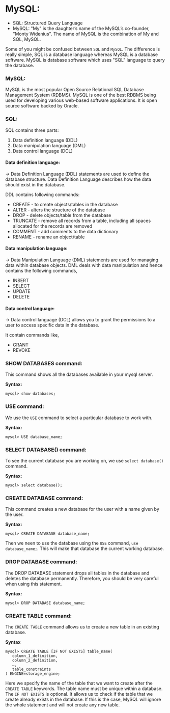 # MySQL:

- SQL: Structured Query Language
- MySQL: "My" is the daughter’s name of the MySQL’s co-founder, "Monty Widenius". The name of MySQL is the combination of My and SQL, MySQL.

Some of you might be confused between `SQL` and `MySQL`. The difference is really simple, SQL is a database language whereas MySQL is a database software. MySQL is database software which uses "SQL" language to query the database.  

### MySQL: 

MySQL is the most popular Open Source Relational SQL Database Management System (RDBMS). MySQL is one of the best RDBMS being used for developing various web-based software applications. It is open source software backed by Oracle.  

### SQL:
SQL contains three parts:  
1. Data definition language (DDL)
1. Data manipulation language (DML)
1. Data control language (DCL)

#### Data definition language:
-> Data Definition Language (DDL) statements are used to define the database structure. Data Definition Language  describes how the data should exist in the database.  

DDL contains following commands:
- CREATE - to create objects/tables in the database
- ALTER - alters the structure of the database
- DROP - delete objects/table from the database
- TRUNCATE - remove all records from a table, including all spaces allocated for the records are removed
- COMMENT - add comments to the data dictionary
- RENAME - rename an object/table  

#### Data manipulation language:
-> Data Manipulation Language (DML) statements are used for managing data within database objects. DML deals with data manipulation and hence contains the following commands,  

- INSERT
- SELECT
- UPDATE
- DELETE

#### Data control language:
-> Data control language (DCL) allows you to grant the permissions to a user to access specific data in the database.  

It contain commands like,  
- GRANT
- REVOKE

### SHOW DATABASES command:
This command shows all the databases available in your mysql server.  

**Syntax:**
```mysql
mysql> show databases;
```

### USE command:
We use the `USE` command to select a particular database to work with.  

**Syntax:**
```mysql
mysql> USE database_name;
```

### SELECT DATABASE() command:
To see the current database you are working on, we use `select database()` command.

**Syntax:**  
```mysql
mysql> select database();
```
### CREATE DATABASE command:
This command creates a new database for the user with a name given by the user.

**Syntax:**  
```mysql
mysql> CREATE DATABASE database_name;
```
Then we neen to use the database using the `USE` command, `use database_name;`. This will make that database the current working database.  

### DROP DATABASE command:
The DROP DATABASE statement drops all tables in the database and deletes the database permanently. Therefore, you should be very careful when using this statement.  

**Syntax:**
```mysql
mysql> DROP DATABASE database_name;
```

### CREATE TABLE command:
The `CREATE TABLE` command allows us to create a new table in an existing database.  

**Syntax**  
```mysql
mysql> CREATE TABLE [IF NOT EXISTS] table_name(
   column_1_definition,
   column_2_definition,
   …,
   table_constraints
) ENGINE=storage_engine;
```
Here we specify the name of the table that we want to create after the `CREATE TABLE` keywords. The table name must be unique within a database. The `IF NOT EXISTS` is optional. It allows us to check if the table that we create already exists in the database. If this is the case, MySQL will ignore the whole statement and will not create any new table.  
























